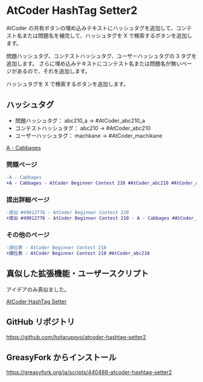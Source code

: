 # AtCoder HashTag Setter2

AtCoder の共有ボタンの埋め込みテキストにハッシュタグを追加して、コンテスト名または問題名を補完して、ハッシュタグを X で検索するボタンを追加します。

問題ハッシュタグ、コンテストハッシュタグ、ユーザーハッシュタグの 3 タグを追加します。
さらに埋め込みテキストにコンテスト名または問題名が無いページがあるので、それを追加します。

ハッシュタグを X で検索するボタンを追加します。

## ハッシュタグ

- 問題ハッシュタグ： abc210_a → #AtCoder_abc210_a
- コンテストハッシュタグ： abc210 → #AtCoder_abc210
- ユーザーハッシュタグ： machkane → #AtCoder_machikane

[A \- Cabbages](https://atcoder.jp/contests/abc210/tasks/abc210_a)

### 問題ページ

```diff
-A - Cabbages
+A - Cabbages - AtCoder Beginner Contest 210 #AtCoder_abc210 #AtCoder_abc210_a
```

### 提出詳細ページ

```diff
-提出 #49012776 - AtCoder Beginner Contest 210
+提出 #49012776 - AtCoder Beginner Contest 210 - A - Cabbages #AtCoder_abc210 #AtCoder_abc210_a #AtCoder_machikane
```

### その他のページ

```diff
-順位表 - AtCoder Beginner Contest 210
+順位表 - AtCoder Beginner Contest 210 #AtCoder_abc210
```

## 真似した拡張機能・ユーザースクリプト

アイデアのみ真似ました。

[AtCoder HashTag Setter](https://greasyfork.org/ja/scripts/422324-atcoder-hashtag-setter)

## GitHub リポジトリ

<https://github.com/hotarupoyo/atcoder-hashtag-setter2>

## GreasyFork からインストール

<https://greasyfork.org/ja/scripts/440488-atcoder-hashtag-setter2>
